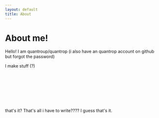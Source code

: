 ```yaml
---
layout: default
title: About
---
```

# About me!

Hello! I am quantroup/quantrop (i also have an quantrop account on github but forgot the password)

I make stuff (?)

<br>
<br>
<br>
<br>
<br>
<br>

that's it? That's all i have to write???? I guess that's it.
